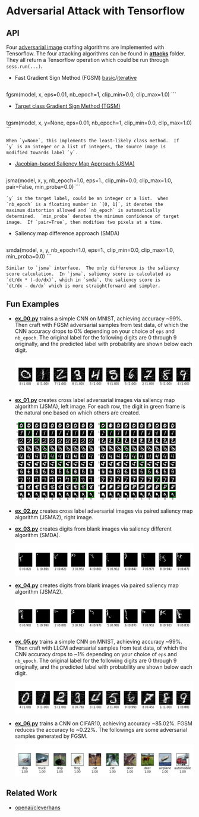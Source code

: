 Adversarial Attack with Tensorflow
==================================

## API ##

Four
[adversarial image](http://karpathy.github.io/2015/03/30/breaking-convnets/) crafting
algorithms are implemented with Tensorflow.  The four attacking
algorithms can be found in [**attacks**](./attacks) folder.  They all
return a Tensorflow operation which could be run through
`sess.run(...)`.

- Fast Gradient Sign Method
  (FGSM)
  [basic](https://arxiv.org/abs/1412.6572)/[iterative](https://arxiv.org/abs/1607.02533)

    ```python
fgsm(model, x, eps=0.01, nb_epoch=1, clip_min=0.0, clip_max=1.0)
    ```

- [Target class Gradient Sign Method (TGSM)](https://arxiv.org/abs/1607.02533)

    ```python
tgsm(model, x, y=None, eps=0.01, nb_epoch=1, clip_min=0.0, clip_max=1.0)
    ```

    When `y=None`, this implements the least-likely class method.  If
    `y` is an integer or a list of integers, the source image is
    modified towards label `y`.

- [Jacobian-based Saliency Map Approach (JSMA)](https://arxiv.org/abs/1511.07528)

    ```python
jsma(model, x, y, nb_epoch=1.0, eps=1., clip_min=0.0, clip_max=1.0, pair=False, min_proba=0.0)
    ```

    `y` is the target label, could be an integer or a list.  when
    `nb_epoch` is a floating number in `[0, 1]`, it denotes the
    maximum distortion allowed and `nb_epoch` is automatically
    determined.  `min_proba` denotes the minimum confidence of target
    image.  If `pair=True`, then modifies two pixels at a time.

- Saliency map difference approach (SMDA)

    ```python
smda(model, x, y, nb_epoch=1.0, eps=1., clip_min=0.0, clip_max=1.0, min_proba=0.0)
    ```

    Similar to `jsma` interface.  The only difference is the saliency
    score calculation.  In `jsma`, saliency score is calculated as
    `dt/dx * (-do/dx)`, which in `smda`, the saliency score is
    `dt/dx - do/dx` which is more straightforward and simpler.

## Fun Examples ##

- [**ex_00.py**](./ex_00.py) trains a simple CNN on MNIST, achieving
  accuracy ~99%.  Then craft with FGSM adversarial samples from test
  data, of which the CNN accuracy drops to 0% depending on your choice
  of `eps` and `nb_epoch`.  The original label for the following
  digits are 0 through 9 originally, and the predicted label with
  probability are shown below each digit.

    ![ex_00](./img/ex_00.png?raw=true "fgsm digits")

- [**ex_01.py**](./ex_01.py) creates cross label adversarial images
  via saliency map algorithm (JSMA), left image.  For each row, the
  digit in green frame is the natural one based on which others are
  created.

    <img src="./img/ex_01.png" width="45%">
    <img src="./img/ex_02.png" width="45%">

- [**ex_02.py**](./ex_02.py) creates cross label adversarial images
  via paired saliency map algorithm (JSMA2), right image.

- [**ex_03.py**](./ex_03.py) creates digits from blank images via
  saliency different algorithm (SMDA).

    ![ex_03](./img/ex_03.png?raw=true "digits from scratch")

- [**ex_04.py**](./ex_04.py) creates digits from blank images via
  paired saliency map algorithm (JSMA2).

    ![ex_04](./img/ex_04.png?raw=true "digits from scratch")

- [**ex_05.py**](./ex_05.py) trains a simple CNN on MNIST, achieving
  accuracy ~99%.  Then craft with LLCM adversarial samples from test
  data, of which the CNN accuracy drops to ~1% depending on your
  choice of `eps` and `nb_epoch`.  The original label for the
  following digits are 0 through 9 originally, and the predicted label
  with probability are shown below each digit.

    ![ex_05](./img/ex_05.png?raw=true "llcm digits")

- [**ex_06.py**](./ex_06.py) trains a CNN on CIFAR10, achieving
  accuracy ~85.02%.  FGSM reduces the accuracy to ~0.22%.  The
  followings are some adversarial samples generated by FGSM.

    ![ex_06](./img/ex_06.png?raw=true "fgsm cifar10")

## Related Work ##

- [openai/cleverhans](https://github.com/openai/cleverhans)
